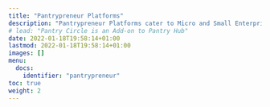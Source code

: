 ```yaml
---
title: "Pantrypreneur Platforms"
description: "Pantrypreneur Platforms cater to Micro and Small Enterprises and act like a Micro and Small Enterprises Resource Planning (MERP), an alternative to expensive and non-integrated ERP systems"
# lead: "Pantry Circle is an Add-on to Pantry Hub"
date: 2022-01-18T19:58:14+01:00
lastmod: 2022-01-18T19:58:14+01:00
images: []
menu:
  docs:
    identifier: "pantrypreneur"
toc: true
weight: 2
---
```

